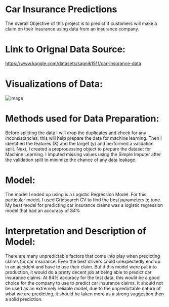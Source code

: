 # Car Insurance Predictions

The overall Objective of this project is to predict if customers will make a claim on their insurance using data from an insurance company.

# Link to Orignal Data Source:

https://www.kaggle.com/datasets/sagnik1511/car-insurance-data

# Visualizations of Data:

![image](https://user-images.githubusercontent.com/117705408/231906988-25269357-7331-4f1d-a0ec-d215789acd92.png)


# Methods used for Data Preparation:

Before splitting the data I will drop the duplicates and check for any inconsistancies, this will help prepare the data for machine learning. Then I identified the features (X) and the target (y) and performed a validation split. Next, I created a preprocessing object to prepare the dataset for Machine Learning. I imputed missing values using the Simple Imputer after the validation split to minimize the chance of any data leakage.

# Model:
The model I ended up using is a Logistic Regression Model. For this particular model, I used Gridsearch CV to find the best parameters to tune
My best model for predicting car insurance claims was a logistic regression model that had an accuracy of 84%


# Interpretation and Description of Model:
There are many unpredictable factors that come into play when predicting claims for car insurance. Even the best drivers could unexpectedly end up in an accident and have to use their claim. But if this model were put into production, it would do a pretty decent job at being able to predict car insurance claims. At 84% accuracy for the test data, this would be a good choice for the company to use to predict car insurance claims. It should not be used as an extremely reliable model, due to the unpredictable nature of what we are predicting, it should be taken more as a strong suggestion then a solid prediction.
